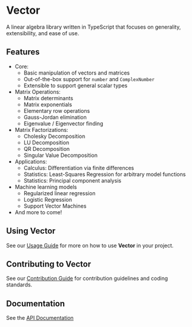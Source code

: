 # Vector

A linear algebra library written in TypeScript that focuses on generality, extensibility, and ease of use.

## Features

- Core:
  - Basic manipulation of vectors and matrices
  - Out-of-the-box support for `number` and `ComplexNumber`
  - Extensible to support general scalar types
- Matrix Operations:
  - Matrix determinants
  - Matrix exponentials
  - Elementary row operations
  - Gauss-Jordan elimination
  - Eigenvalue / Eigenvector finding
- Matrix Factorizations:
  - Cholesky Decomposition
  - LU Decomposition
  - QR Decomposition
  - Singular Value Decomposition
- Applications:
  - Calculus: Differentiation via finite differences
  - Statistics: Least-Squares Regression for arbitrary model functions
  - Statistics: Principal component analysis
- Machine learning models
  - Regularized linear regression
  - Logistic Regression
  - Support Vector Machines
- And more to come!

## Using Vector

See our [Usage Guide](./docs/USAGE.md) for more on how to use **Vector** in your project.

## Contributing to Vector

See our [Contribution Guide](./docs/CONTRIBUTING.md) for contribution guidelines and coding standards.

## Documentation

See the [API Documentation](./docs/api/vector.md)
